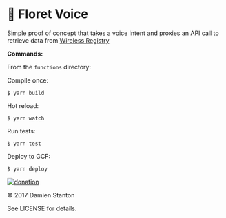 # 🤖  Floret Voice

Simple proof of concept that takes a voice intent and proxies an API call to retrieve data from [Wireless Registry](https://wirelessregistry.com/index.html)

**Commands:**

From the `functions` directory:

Compile once:
```
$ yarn build
```
Hot reload:
```
$ yarn watch
```
Run tests:
```
$ yarn test
```
Deploy to GCF:
```
$ yarn deploy
```

[![donation](https://img.shields.io/badge/☕️-Buy_me_coffee-green.svg)](https://paypal.me/damienstanton) 

© 2017 Damien Stanton

See LICENSE for details.
